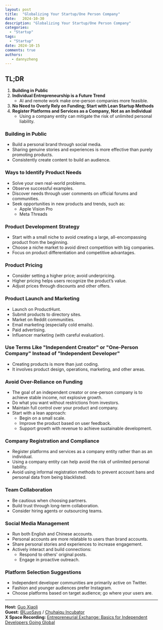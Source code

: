 ```yaml
---
layout: post
title:  "Globalizing Your Startup/One Person Company"
date:   2024-10-30 
description: "Globalizing Your Startup/One Person Company"
categories:
  - "Startup"
tags:
  - "Startup"
date: 2024-10-15
comments: true
authors:
   - dannyzheng
---
```

## TL;DR
1. **Building in Public**
1. **Individual Entrepreneurship is a Future Trend**
   - AI and remote work make one-person companies more feasible.
1. **No Need to Overly Rely on Funding; Start with Lean Startup Methods**
1. **Register Platforms and Services as a Company, Not as an Individual**  
   - Using a company entity can mitigate the risk of unlimited personal liability.
<!-- more -->
### Building in Public
- Build a personal brand through social media.
- Sharing genuine stories and experiences is more effective than purely promoting products.
- Consistently create content to build an audience.

### Ways to Identify Product Needs
- Solve your own real-world problems.
- Observe successful examples.
- Discover needs through user comments on official forums and communities.
- Seek opportunities in new products and trends, such as:
  - Apple Vision Pro
  - Meta Threads

### Product Development Strategy
- Start with a small niche to avoid creating a large, all-encompassing product from the beginning.
- Choose a niche market to avoid direct competition with big companies.
- Focus on product differentiation and competitive advantages.

### Product Pricing
- Consider setting a higher price; avoid underpricing.
- Higher pricing helps users recognize the product’s value.
- Adjust prices through discounts and other offers.

### Product Launch and Marketing
- Launch on ProductHunt.
- Submit products to directory sites.
- Market on Reddit communities.
- Email marketing (especially cold emails).
- Paid advertising.
- Influencer marketing (with careful evaluation).

### Use Terms Like "Independent Creator" or "One-Person Company" Instead of "Independent Developer"
- Creating products is more than just coding.
- It involves product design, operations, marketing, and other areas.

### Avoid Over-Reliance on Funding
- The goal of an independent creator or one-person company is to achieve stable income, not explosive growth.
- Do what you want without restrictions from investors.
- Maintain full control over your product and company.
- Start with a lean approach:
  - Begin on a small scale.
  - Improve the product based on user feedback.
  - Support growth with revenue to achieve sustainable development.

### Company Registration and Compliance
- Register platforms and services as a company entity rather than as an individual.
- Using a company entity can help avoid the risk of unlimited personal liability.
- Avoid using informal registration methods to prevent account bans and personal data from being blacklisted.

### Team Collaboration
- Be cautious when choosing partners.
- Build trust through long-term collaboration.
- Consider hiring agents or outsourcing teams.

### Social Media Management
- Run both English and Chinese accounts.
- Personal accounts are more relatable to users than brand accounts.
- Share personal stories and experiences to increase engagement.
- Actively interact and build connections:
  - Respond to others' original posts.
  - Engage in proactive outreach.

### Platform Selection Suggestions
- Independent developer communities are primarily active on Twitter.
- Fashion and younger audiences prefer Instagram.
- Choose platforms based on target audience; go where your users are.

---

**Host:** [Guo Xiaoli](https://x.com/Guoxiaoli0)  
**Guest:** [@LuoSays](https://x.com/LuoSays) / [Chuhaiqu Incubator](https://x.com/chuhaiqu)  
**X Space Recording:** [Entrepreneurial Exchange: Basics for Independent Developers Going Global](https://x.com/i/spaces/1rmxPoPARqYJN)
